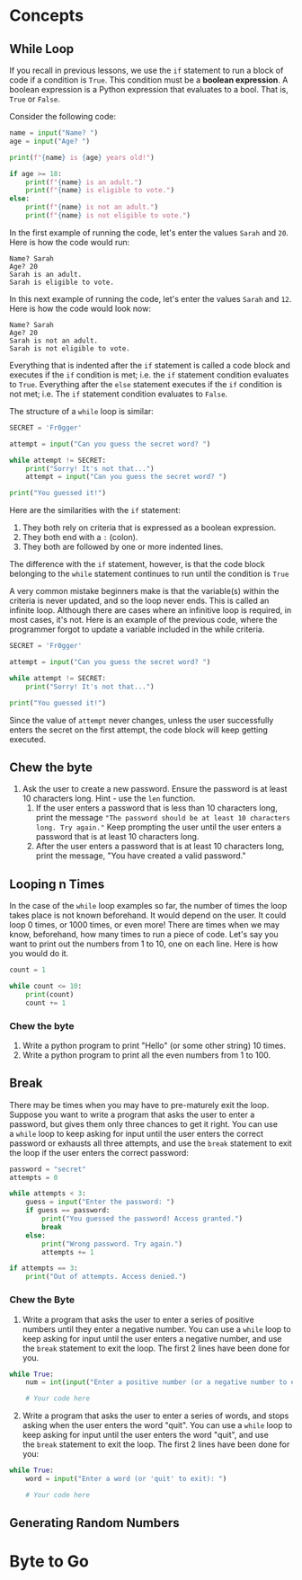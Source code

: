 
# Concepts
## While Loop
If you recall in previous lessons, we use the `if` statement to run a block of code if a condition is `True`. This condition must be a **boolean expression**. A boolean expression is a Python expression that evaluates to a bool. That is, `True` or `False`.

Consider the following code:

```python
name = input("Name? ")
age = input("Age? ")

print(f"{name} is {age} years old!")

if age >= 18:
	print(f"{name} is an adult.")
	print(f"{name} is eligible to vote.")
else:
	print(f"{name} is not an adult.")
	print(f"{name} is not eligible to vote.")
```

In the first example of running the code, let's enter the values `Sarah` and `20`. Here is how the code would run:
```
Name? Sarah
Age? 20
Sarah is an adult.
Sarah is eligible to vote.
```

In this next example of running the code, let's enter the values `Sarah` and `12`. Here is how the code would look now:
```
Name? Sarah
Age? 20
Sarah is not an adult.
Sarah is not eligible to vote.
```

Everything that is indented after the `if` statement is called a code block and executes if the `if` condition is met; i.e. the `if` statement condition evaluates to `True`. Everything after the `else` statement executes if the `if` condition is not met; i.e. The `if` statement condition evaluates to `False`.

The structure of a `while` loop is similar:
```python
SECRET = 'Fr0gger'

attempt = input("Can you guess the secret word? ")

while attempt != SECRET:
	print("Sorry! It's not that...")
	attempt = input("Can you guess the secret word? ")

print("You guessed it!")
```

Here are the similarities with the `if` statement:
1. They both rely on criteria that is expressed as a boolean expression.
2. They both end with a `:` (colon).
3. They both are followed by one or more indented lines.

The difference with the `if` statement, however, is that the code block belonging to the `while` statement continues to run until the condition is `True`

A very common mistake beginners make is that the variable(s) within the criteria is never updated, and so the loop never ends. This is called an infinite loop. Although there are cases where an infinitive loop is required, in most cases, it's not.
Here is an example of the previous code, where the programmer forgot to update a variable included in the while criteria.

```python
SECRET = 'Fr0gger'

attempt = input("Can you guess the secret word? ")

while attempt != SECRET:
	print("Sorry! It's not that...")

print("You guessed it!")
```

Since the value of `attempt` never changes, unless the user successfully enters the secret on the first attempt, the code block will keep getting executed.

## Chew the byte
1. Ask the user to create a new password. Ensure the password is at least 10 characters long. Hint - use the `len` function.
	1. If the user enters a password that is less than 10 characters long, print the message `"The password should be at least 10 characters long. Try again."` Keep prompting the user until the user enters a password that is at least 10 characters long.
	2. After the user enters a password that is at least 10 characters long, print the message, "You have created a valid password."

## Looping n Times
In the case of the `while` loop examples so far, the number of times the loop takes place is not known beforehand. It would depend on the user. It could loop 0 times, or 1000 times, or even more! There are times when we may know, beforehand, how many times to run a piece of code.
Let's say you want to print out the numbers from 1 to 10, one on each line. Here is how you would do it.

```python
count = 1

while count <= 10:
	print(count)
	count += 1
```

### Chew the byte
1. Write a python program to print "Hello" (or some other string) 10 times.
2. Write a python program to print all the even numbers from 1 to 100.

## Break

There may be times when you may have to pre-maturely exit the loop. 
Suppose you want to write a program that asks the user to enter a password, but gives them only three chances to get it right. You can use a `while` loop to keep asking for input until the user enters the correct password or exhausts all three attempts, and use the `break` statement to exit the loop if the user enters the correct password:

```python
password = "secret"
attempts = 0

while attempts < 3:
    guess = input("Enter the password: ")
    if guess == password:
        print("You guessed the password! Access granted.")
        break
    else:
        print("Wrong password. Try again.")
        attempts += 1

if attempts == 3:
    print("Out of attempts. Access denied.")
```

### Chew the Byte
1. Write a program that asks the user to enter a series of positive numbers until they enter a negative number. You can use a `while` loop to keep asking for input until the user enters a negative number, and use the `break` statement to exit the loop. The first 2 lines have been done for you.
```python
while True:
    num = int(input("Enter a positive number (or a negative number to exit): "))

	# Your code here
```
2. Write a program that asks the user to enter a series of words, and stops asking when the user enters the word "quit". You can use a `while` loop to keep asking for input until the user enters the word "quit", and use the `break` statement to exit the loop. The first 2 lines have been done for you:

```python
while True:
    word = input("Enter a word (or 'quit' to exit): ")

	# Your code here
```

## Generating Random Numbers


# Byte to Go
